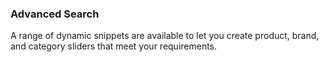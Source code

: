 
### Advanced Search

A range of dynamic snippets are available to let you create product, brand, and category sliders that meet your requirements.
